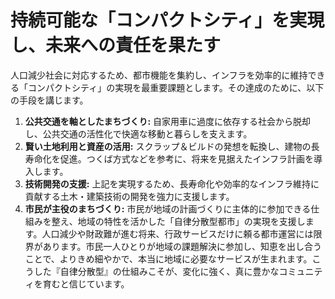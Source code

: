 # 持続可能な「コンパクトシティ」を実現し、未来への責任を果たす

人口減少社会に対応するため、都市機能を集約し、インフラを効率的に維持できる「コンパクトシティ」の実現を最重要課題とします。その達成のために、以下の手段を講じます。

1. **公共交通を軸としたまちづくり:** 自家用車に過度に依存する社会から脱却し、公共交通の活性化で快適な移動と暮らしを支えます。
2. **賢い土地利用と資産の活用:** スクラップ＆ビルドの発想を転換し、建物の長寿命化を促進。つくば方式などを参考に、将来を見据えたインフラ計画を導入します。
3. **技術開発の支援:** 上記を実現するため、長寿命化や効率的なインフラ維持に貢献する土木・建築技術の開発を強力に支援します。
4. **市民が主役のまちづくり:** 市民が地域の計画づくりに主体的に参加できる仕組みを整え、地域の特性を活かした「自律分散型都市」の実現を支援します。人口減少や財政難が進む将来、行政サービスだけに頼る都市運営には限界があります。市民一人ひとりが地域の課題解決に参加し、知恵を出し合うことで、よりきめ細やかで、本当に地域に必要なサービスが生まれます。こうした『自律分散型』の仕組みこそが、変化に強く、真に豊かなコミュニティを育むと信じています。
